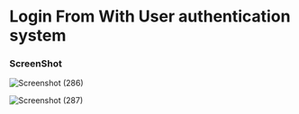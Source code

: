 # Login From With User authentication system

### ScreenShot


![Screenshot (286)](https://user-images.githubusercontent.com/97075043/233764118-3a913c15-6d06-41bd-9f22-c0c3c46988fa.png)


![Screenshot (287)](https://user-images.githubusercontent.com/97075043/233764161-f9feb8e4-cff5-4f4d-ab05-6a8580fd270e.png)
